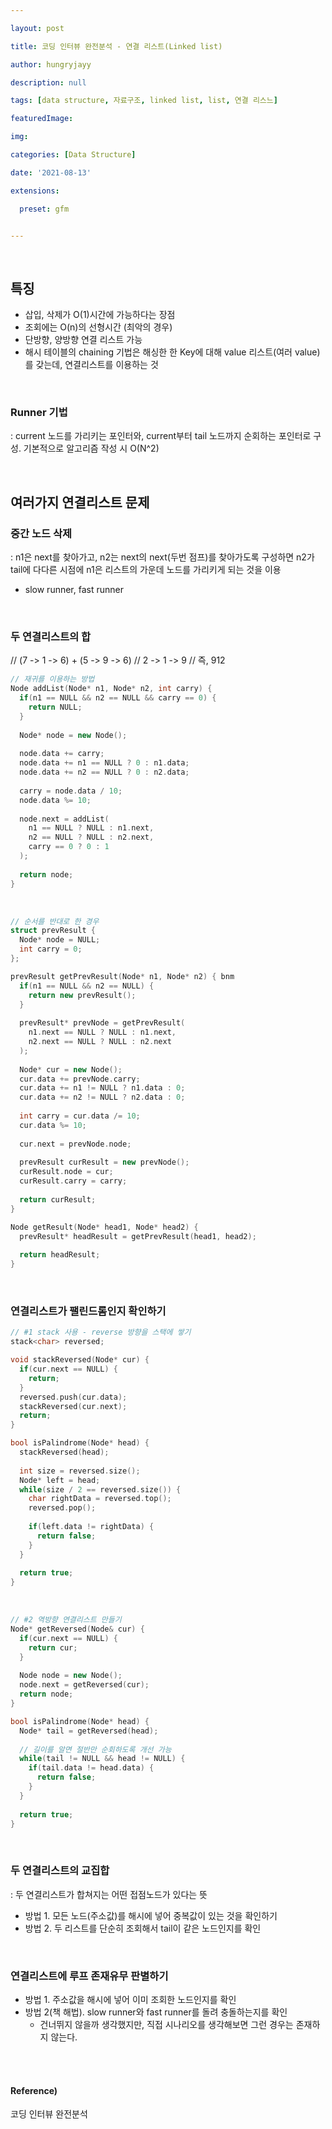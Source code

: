 ```yaml
---

layout: post

title: 코딩 인터뷰 완전분석 - 연결 리스트(Linked list)

author: hungryjayy

description: null

tags: [data structure, 자료구조, linked list, list, 연결 리스느]

featuredImage: 

img: 

categories: [Data Structure]

date: '2021-08-13'

extensions:

  preset: gfm


---
```


<br>

## 특징

* 삽입, 삭제가 O(1)시간에 가능하다는 장점
* 조회에는 O(n)의 선형시간 (최악의 경우)
* 단방향, 양방향 연결 리스트 가능
* 해시 테이블의 chaining 기법은 해싱한 한 Key에 대해 value 리스트(여러 value)를 갖는데, 연결리스트를 이용하는 것

<br>

### Runner 기법

: current 노드를 가리키는 포인터와, current부터 tail 노드까지 순회하는 포인터로 구성. 기본적으로 알고리즘 작성 시 O(N^2)

<br>

## 여러가지 연결리스트 문제

### 중간 노드 삭제

: n1은 next를 찾아가고, n2는 next의 next(두번 점프)를 찾아가도록 구성하면 n2가 tail에 다다른 시점에 n1은 리스트의 가운데 노드를 가리키게 되는 것을 이용

* slow runner, fast runner

<br>

### 두 연결리스트의 합

// (7 -> 1 -> 6) + (5 -> 9 -> 6)
// 2 -> 1 -> 9 // 즉, 912

```c++
// 재귀를 이용하는 방법
Node addList(Node* n1, Node* n2, int carry) {
  if(n1 == NULL && n2 == NULL && carry == 0) {
    return NULL;
  }
  
  Node* node = new Node();
  
  node.data += carry;
  node.data += n1 == NULL ? 0 : n1.data;
  node.data += n2 == NULL ? 0 : n2.data;
  
  carry = node.data / 10;
  node.data %= 10;
  
  node.next = addList(
    n1 == NULL ? NULL : n1.next,
    n2 == NULL ? NULL : n2.next,
    carry == 0 ? 0 : 1
  );
  
  return node;
}
```

<Br>

```c++
// 순서를 반대로 한 경우
struct prevResult {
  Node* node = NULL;
  int carry = 0;
};

prevResult getPrevResult(Node* n1, Node* n2) { bnm
  if(n1 == NULL && n2 == NULL) {
    return new prevResult();
  }
  
  prevResult* prevNode = getPrevResult(
    n1.next == NULL ? NULL : n1.next,
    n2.next == NULL ? NULL : n2.next
  );
  
  Node* cur = new Node();
  cur.data += prevNode.carry;
  cur.data += n1 != NULL ? n1.data : 0;
  cur.data += n2 != NULL ? n2.data : 0;
  
  int carry = cur.data /= 10;
  cur.data %= 10;
  
  cur.next = prevNode.node;
  
  prevResult curResult = new prevNode();
  curResult.node = cur;
  curResult.carry = carry;
  
  return curResult;
}

Node getResult(Node* head1, Node* head2) {
  prevResult* headResult = getPrevResult(head1, head2);
  
  return headResult;
}
```

<br>

### 연결리스트가 팰린드롬인지 확인하기

```c++
// #1 stack 사용 - reverse 방향을 스택에 쌓기
stack<char> reversed;

void stackReversed(Node* cur) {
  if(cur.next == NULL) {
    return;
  }
  reversed.push(cur.data);
  stackReversed(cur.next);
  return;
}

bool isPalindrome(Node* head) {
  stackReversed(head);
  
  int size = reversed.size();
  Node* left = head;
  while(size / 2 == reversed.size()) {
    char rightData = reversed.top();
    reversed.pop();
    
    if(left.data != rightData) {
      return false;
    }
  }
  
  return true;
}
```

<br>

```c++
// #2 역방향 연결리스트 만들기
Node* getReversed(Node& cur) {
  if(cur.next == NULL) {
    return cur;
  }
  
  Node node = new Node();
  node.next = getReversed(cur);
  return node;
}

bool isPalindrome(Node* head) {
  Node* tail = getReversed(head);
  
  // 길이를 알면 절반만 순회하도록 개선 가능
  while(tail != NULL && head != NULL) {
    if(tail.data != head.data) {
      return false;
    }
  }
  
  return true;
}
```

<br>

### 두 연결리스트의 교집합

: 두 연결리스트가 합쳐지는 어떤 접점노드가 있다는 뜻

* 방법 1. 모든 노드(주소값)를 해시에 넣어 중복값이 있는 것을 확인하기
* 방법 2. 두 리스트를 단순히 조회해서 tail이 같은 노드인지를 확인

<br>

### 연결리스트에 루프 존재유무 판별하기

* 방법 1. 주소값을 해시에 넣어 이미 조회한 노드인지를 확인
* 방법 2(책 해법). slow runner와 fast runner를 돌려 충돌하는지를 확인
  * 건너뛰지 않을까 생각했지만, 직접 시나리오를 생각해보면 그런 경우는 존재하지 않는다.

<br><br>

#### Reference)

코딩 인터뷰 완전분석